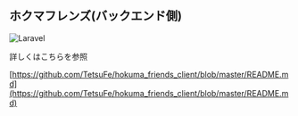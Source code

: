 ## ホクマフレンズ(バックエンド側)
![Laravel](https://github.com/TetsuFe/hokuma_friends_backend/workflows/Laravel/badge.svg?branch=master)

詳しくはこちらを参照

[https://github.com/TetsuFe/hokuma_friends_client/blob/master/README.md](https://github.com/TetsuFe/hokuma_friends_client/blob/master/README.md)
